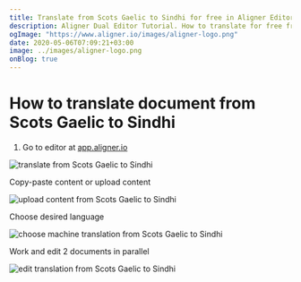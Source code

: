 ```yaml
---
title: Translate from Scots Gaelic to Sindhi for free in Aligner Editor
description: Aligner Dual Editor Tutorial. How to translate for free from Scots Gaelic to Sindhi. Aligner is multilingual document management platform. 
ogImage: "https://www.aligner.io/images/aligner-logo.png"
date: 2020-05-06T07:09:21+03:00
image: ../images/aligner-logo.png
onBlog: true
---
```


# How to translate document from Scots Gaelic to Sindhi

1. Go to editor at [app.aligner.io](https://app.aligner.io "Aligner App web page")

![translate from Scots Gaelic to Sindhi](../aligner-blank-editor.png "translate from Scots Gaelic to Sindhi")

Copy-paste content or upload content

![upload content from Scots Gaelic to Sindhi](../aligner-uploaded-document.png "upload content from Scots Gaelic to Sindhi")

Choose desired language

![choose machine translation from Scots Gaelic to Sindhi](../aligner-language-dropdown.png "choose machine translation from Scots Gaelic to Sindhi")

Work and edit 2 documents in parallel

![edit translation from Scots Gaelic to Sindhi](../aligner-double-sitded-editor.png "edit translation from Scots Gaelic to Sindhi")


